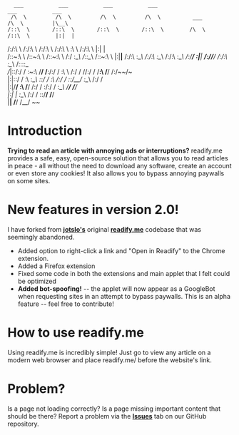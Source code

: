       ___           ___           ___           ___                       ___           ___     
     /\  \         /\  \         /\  \         /\  \          ___        /\  \         |\__\    
    /::\  \       /::\  \       /::\  \       /::\  \        /\  \      /::\  \        |:|  |   
   /:/\:\  \     /:/\:\  \     /:/\:\  \     /:/\:\  \       \:\  \    /:/\:\  \       |:|  |   
  /::\~\:\  \   /::\~\:\  \   /::\~\:\  \   /:/  \:\__\      /::\__\  /::\~\:\  \      |:|__|__ 
 /:/\:\ \:\__\ /:/\:\ \:\__\ /:/\:\ \:\__\ /:/__/ \:|__|  __/:/\/__/ /:/\:\ \:\__\     /::::\__\
 \/_|::\/:/  / \:\~\:\ \/__/ \/__\:\/:/  / \:\  \ /:/  / /\/:/  /    \/__\:\ \/__/    /:/~~/~   
    |:|::/  /   \:\ \:\__\        \::/  /   \:\  /:/  /  \::/__/          \:\__\     /:/  /     
    |:|\/__/     \:\ \/__/        /:/  /     \:\/:/  /    \:\__\           \/__/     \/__/      
    |:|  |        \:\__\         /:/  /       \::/__/      \/__/                                
     \|__|         \/__/         \/__/         ~~                                               
                                                                                      

# Introduction
**Trying to read an article with annoying ads or interruptions?** readify.me provides a safe, easy, open-source solution that allows you to read articles in peace - all without the need to download any software, create an account or even store any cookies! It also allows you to bypass annoying paywalls on some sites.

# New features in version 2.0!
I have forked from [**jotslo's**](https://github.com/jotslo) original [**readify.me**](https://github.com/jotslo/readify.me/tree/main) codebase that was seemingly abandoned.
- Added option to right-click a link and "Open in Readify" to the Chrome extension.
- Added a Firefox extension
- Fixed some code in both the extensions and main applet that I felt could be optimized
- **Added bot-spoofing!** -- the applet will now appear as a GoogleBot when requesting sites in an attempt to bypass paywalls. This is an alpha feature -- feel free to contribute!

# How to use readify.me
Using readify.me is incredibly simple! Just go to view any article on a modern web browser and place readify.me/ before the website's link.

# Problem?
Is a page not loading correctly? Is a page missing important content that should be there? Report a problem via the [**Issues**](https://github.com/warped-pipe/readify/issues) tab on our GitHub repository.
